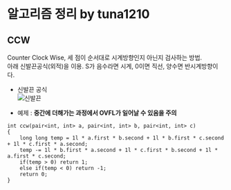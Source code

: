 # 알고리즘 정리 by tuna1210

## CCW
Counter Clock Wise, 세 점이 순서대로 시계방향인지 아닌지 검사하는 방법.  
아래 신발끈공식(외적)을 이용. S가 음수라면 시계, 0이면 직선, 양수면 반시계방향이다.  
* 신발끈 공식   
![신발끈](https://mblogthumb-phinf.pstatic.net/20160530_226/10baba_14645967148306TPeY_PNG/%BB%E7%BC%B1%BD%C4.png?type=w2)


* 예제 : **중간에 더해가는 과정에서 OVFL가 일어날 수 있음을 주의**
```
int ccw(pair<int, int> a, pair<int, int> b, pair<int, int> c)
{
    long long temp = 1l * a.first * b.second + 1l * b.first * c.second + 1l * c.first * a.second;
    temp -= 1l * b.first * a.second + 1l * c.first * b.second + 1l * a.first * c.second;
    if(temp > 0) return 1;
    else if(temp < 0) return -1;
    return 0;
}
```